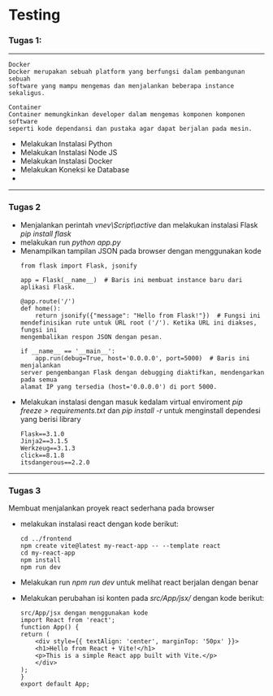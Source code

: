 # Testing
### Tugas 1:
---
    Docker
    Docker merupakan sebuah platform yang berfungsi dalam pembangunan sebuah
    software yang mampu mengemas dan menjalankan beberapa instance sekaligus.
    
    Container  
    Container memungkinkan developer dalam mengemas komponen komponen software
    seperti kode dependansi dan pustaka agar dapat berjalan pada mesin. 

* Melakukan Instalasi Python
* Melakukan Instalasi Node JS
* Melakukan Instalasi Docker
* Melakukan Koneksi ke Database
*
---
### Tugas 2
* Menjalankan perintah *vnev\Script\active* dan melakukan instalasi Flask *pip install flask*
* melakukan run *python app.py*
* Menampilkan tampilan JSON pada browser dengan menggunakan kode 
    ```
    from flask import Flask, jsonify

    app = Flask(__name__)  # Baris ini membuat instance baru dari aplikasi Flask.

    @app.route('/')
    def home():
        return jsonify({"message": "Hello from Flask!"})  # Fungsi ini
    mendefinisikan rute untuk URL root ('/'). Ketika URL ini diakses, fungsi ini
    mengembalikan respon JSON dengan pesan.

    if __name__ == '__main__':
        app.run(debug=True, host='0.0.0.0', port=5000)  # Baris ini menjalankan
    server pengembangan Flask dengan debugging diaktifkan, mendengarkan pada semua
    alamat IP yang tersedia (host='0.0.0.0') di port 5000. 
    ```
* Melakukan instalasi dengan masuk kedalam virtual enviroment *pip freeze > requirements.txt* dan *pip install -r* untuk menginstall dependesi yang berisi library
    ```
    Flask==3.1.0
    Jinja2==3.1.5
    Werkzeug==3.1.3
    click==8.1.8
    itsdangerous==2.2.0
    ```
---
### Tugas 3
Membuat menjalankan proyek react sederhana pada browser
* melakukan instalasi react dengan kode berikut:
    ```
    cd ../frontend
    npm create vite@latest my-react-app -- --template react
    cd my-react-app
    npm install
    npm run dev
    ```
* Melakukan run *npm run dev* untuk melihat react berjalan dengan benar

* Melakukan perubahan isi konten pada *src/App/jsx/* dengan kode berikut:
    ```
    src/App/jsx dengan menggunakan kode
    import React from 'react';
    function App() {
    return (
        <div style={{ textAlign: 'center', marginTop: '50px' }}>
        <h1>Hello from React + Vite!</h1>
        <p>This is a simple React app built with Vite.</p>
        </div>
    );
    }
    export default App;
    ```
